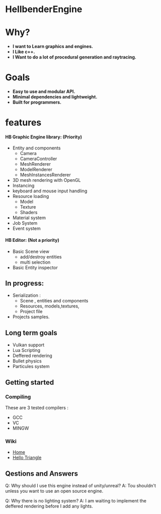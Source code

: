 # HellbenderEngine
# Why?
- **I want to Learn graphics and engines.**
- **I Like c++.**
- **I Want to do a lot of procedural generation and raytracing.**

# Goals 
- **Easy to use and modular API.**
- **Minimal dependencies and lightweight.**
- **Built for programmers.**

# features
#### HB Graphic Engine library: (Priority)
- Entity and components
	- Camera
	- CameraController
	- MeshRenderer
	- ModelRenderer
	- MeshInstancesRenderer
- 3D mesh rendering with OpenGL
- Instancing
- keyboard and mouse input handling
- Resource loading
	 - Model
	 - Texture
	 - Shaders
- Material system
- Job System
- Event system

#### HB Editor: (Not a priority)
 - Basic Scene view
 	- add/destroy entities
	- multi selection
 - Basic Entity inspector 
## In progress:
 - Serialization :
	 - Scene , entities and components
	 - Resources, models,textures,
	 - Project file
 - Projects samples.

## Long term goals

 - Vulkan support
 - Lua Scripting
 - Deffered rendering
 - Bullet physics
 - Particules system

## Getting started
### Compiling
These are 3 tested compilers : 
- GCC
- VC
- MINGW

### Wiki
- [Home](https://github.com/Goutch/HellbenderEngine/wiki) 
- [Hello Triangle](https://github.com/Goutch/HellbenderEngine/wiki/Hello-triangle)

## Qestions and Answers
Q: Why should I use this engine instead of unity/unreal?
A: Tou shouldn't unless you want to use an open source engine.

Q: Why there is no lighting system?
A: I am waiting to implement the deffered rendering before I add any lights.
